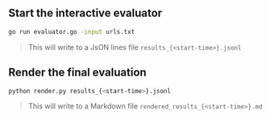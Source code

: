 ## Start the interactive evaluator

```sh
go run evaluator.go -input urls.txt
```
> This will write to a JsON lines file `results_{<start-time>}.jsonl`

## Render the final evaluation

```sh
python render.py results_{<start-time>}.jsonl
```
> This will write to a Markdown file `rendered_results_{<start-time>}.md`
